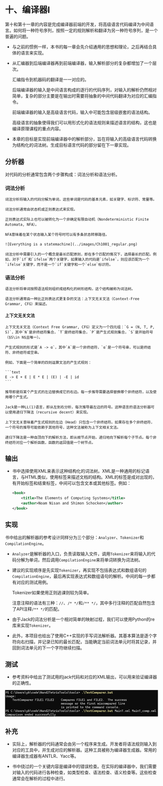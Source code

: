 # 十、编译器I

第十和第十一章的内容是完成编译器前端的开发，将高级语言代码编译为中间语言。如何将一种符号序列，按照一定的规则解析和翻译为另一种符号序列，是一个普遍的问题。

- 与之前的惯例一样，本书的每一章会先介绍通用的思想和理论，之后再结合具体的语言来实现。

- 从汇编器到后端编译器再到前端编译器，输入解析部分的复杂都增加了一个层次。

    汇编指令到机器码的翻译是一一对应的。

    后端编译器的输入是中间语言构成的逐行的代码序列，对输入的解析仍然相对简单，复杂的部分主要是在输出时需要将抽象的中间代码翻译为对应的汇编指令。

    前端编译器的输入是高级语言代码，输入中可能包含层级嵌套的语法结构。

    高级语言的抽象使得我们可以用形式化的语法规则来描述语言的结构，这也是编译原理课程的重点内容。

- 本章的目标是实现前端编译器中的解析部分，旨在将输入的高级语言代码转换为结构化的词法树。生成目标语言代码的部分留在下一章实现。

## 分析器

对代码的分析通常包含两个步骤构成：词法分析和语法分析。

### 词法分析

    词法分析将输入的代码分解为单词，这些单词是代码的基本元素，如关键字、标识符、常量等。

    词法分析通常由状态机或正则表达式来实现。

    正则表达式实际上也可以被转化为一个非确定有限自动机（Nondeterministic Finite Automata, NFA）。

    NFA意味着在某个状态输入某个符号时可以有多条状态转移路径。

    ![Everything is a statemachine](../images/Ch1001_regular.png)

    词法分析中需要引入的一个概念是最长匹配原则，即在多个匹配的情况下，选择最长的匹配。例如，对于`if`和`ifelse`两个关键字，如果输入的代码是`ifelse`，则应该匹配为一个`ifelse`关键字，而不是一个`if`关键字和一个`else`标识符。

### 语法分析

    语法分析将单词按照语法规则组织成结构化的树形结构，这个结构被称为词法树。

    语法分析通常由一种比正则表达式更复杂的文法：上下文无关文法（Context-Free Grammar, CFG）来描述。

#### 上下文无关文法

    上下文无关文法（Context Free Grammar, CFG）定义为一个四元组：`G = (N, T, P, S)`，其中`N`是非终结符集合，`T`是终结符集合，`P`是产生式规则集合，`S`是开始符号（$S\in N$且唯一）。

    产生式规则的形式是`A -> α`，其中`A`是一个非终结符，`α`是一个符号串，可以是终结符、非终结符或空串。

    例如，下面是一个简单的四则运算文法的产生式规则：

    ```text
    E -> E + E | E * E | (E) | -E | id
    ```

    推导即是将某个产生式的左边替换成它的右边。每一步推导需要选择替换哪个非终结符，以及使用哪个产生式。

    Jack是一种LL(1)语言，即从左到右分析，每次推导最左边的符号。这种语言的语法分析器可以使用递归下降法（recursive decent）来实现。

    上下文无关意味着产生式规则的左边（Head）只包含一个非终结符。如果存在多个非终结符，一个符号的推导可能依赖于其他符号，这种文法被称为上下文相关文法。

    递归下降法是一种自顶向下的解析方法，即从根节点开始，递归地向下解析每个子节点。每个非终结符对应一个解析函数，函数的返回值是一个树节点。

## 输出

- 书中选择使用XML来表示这种结构化的词法树。XML是一种通用的标记语言，与HTML类似，使用标签来描述文档的结构。XML的标签是成对出现的，有开始标签和结束标签，中间可以包含文本或其他标签。例如：

    ```xml
    <book>
        <title>The Elements of Computing Systems</title>
        <author>Noam Nisan and Shimon Schocken</author>
    </book>
    ```

## 实现

书中给出的解析器的参考设计同样分为三个部分：`Analyzer`、`Tokenizer`和`CompilationEngine`。

- `Analyzer`是解析器的入口，负责读取输入文件，调用`Tokenizer`来将输入的代码分解为单词，然后调用`CompilationEngine`来将单词转换为词法树。

- 建议的实现顺序是先实现`Tokenizer`，再实现不包括表达式和数组语句的`CompilationEngine`，最后再实现表达式和数组语句的解析。中间的每一步都有对应的测试用例。

    Tokenizer如果使用正则逃课则较为简单。

    注意注释的语法有三种：`//`、`/* */`和`/** */`，其中多行注释的匹配自然包含了API注释`/** */`的匹配。

- 由于Jack的词法分析是一个相对简单的映射过程，我们可以使用Python的re库来实现`Tokenizer`。

- 此外，本项目也给出了使用C++实现的手写词法解析器。其基本算法是逐个字符向右扫描，并记录已知的最长匹配，当能确定当前词法单元时将其记录，并回到词法单元的下一个字符继续扫描。

## 测试

- 参考资料中给出了测试用的jack代码和对应的XML输出，可以用来验证编译器的正确性。

![alt text](../images/Ch1002_textComp.png)

## 补充

- 实际上，解析器的代码通常会由另一个程序来生成。开发者将语法规则输入到对应的工具中，并生成对应的解析器。这种工具被称为编译器生成器。常用的编译器生成器有ANTLR、Yacc等。

- 书中绕过的一个关键内容是编译中的错误检查。在实际的编译器中，我们需要对输入的代码进行各种检查，如类型检查、语法检查、语义检查等。这些检查通常会在解析的过程中进行。